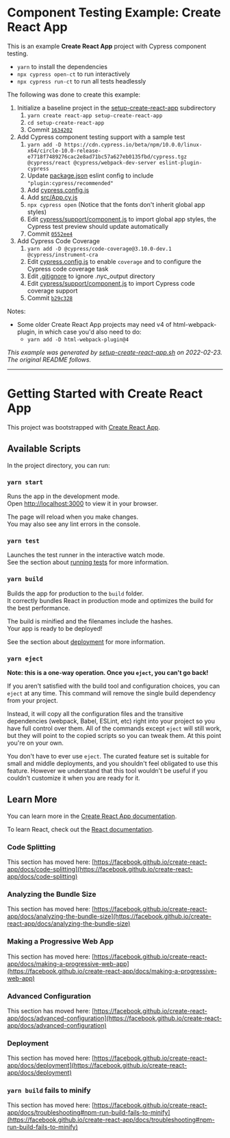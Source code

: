 # Component Testing Example: Create React App

This is an example **Create React App** project with Cypress component testing.

- `yarn` to install the dependencies
- `npx cypress open-ct` to run interactively
- `npx cypress run-ct` to run all tests headlessly

The following was done to create this example:

1. Initialize a baseline project in the [setup-create-react-app](.) subdirectory
   1. `yarn create react-app setup-create-react-app`
   2. `cd setup-create-react-app`
   3. Commit [`1634202`](https://github.com/cypress-io/cypress-component-testing-examples/commit/163420292d33b1759f322d7f5a9c369aa9817b05)
2. Add Cypress component testing support with a sample test
   1. `yarn add -D https://cdn.cypress.io/beta/npm/10.0.0/linux-x64/circle-10.0-release-e7718f7489276cac2e8ad71bc57a627eb0135fbd/cypress.tgz @cypress/react @cypress/webpack-dev-server eslint-plugin-cypress`
   2. Update [package.json](package.json) eslint config to include `"plugin:cypress/recommended"`
   3. Add [cypress.config.js](cypress.config.js)
   5. Add [src/App.cy.js](src/App.cy.js)
   6. `npx cypress open` (Notice that the fonts don't inherit global app styles)
   7. Edit [cypress/support/component.js](cypress/support/component.js) to import global app styles, the Cypress test preview should update automatically
   8. Commit [`0552ee4`](https://github.com/cypress-io/cypress-component-testing-examples/commit/0552ee4c5ccbc3a8ec6f42dab939f7d859eff1f8)
3. Add Cypress Code Coverage
   1. `yarn add -D @cypress/code-coverage@3.10.0-dev.1 @cypress/instrument-cra`
   2. Edit [cypress.config.js](cypress.config.js) to enable `coverage` and to configure the Cypress code coverage task
   3. Edit [.gitignore](.gitignore) to ignore .nyc_output directory
   4. Edit [cypress/support/component.js](cypress/support/component.js) to import Cypress code coverage support
   5. Commit [`b29c328`](https://github.com/cypress-io/cypress-component-testing-examples/commit/b29c32899262cd7443bd0a42da9532797f03402a)

Notes:

- Some older Create React App projects may need v4 of html-webpack-plugin, in which case you'd also need to do:
  - `yarn add -D html-webpack-plugin@4`

_This example was generated by [setup-create-react-app.sh](https://github.com/cypress-io/cypress-component-testing-examples/blob/main/scripts/setup-create-react-app.sh) on 2022-02-23. The original README follows._

---

# Getting Started with Create React App

This project was bootstrapped with [Create React App](https://github.com/facebook/create-react-app).

## Available Scripts

In the project directory, you can run:

### `yarn start`

Runs the app in the development mode.\
Open [http://localhost:3000](http://localhost:3000) to view it in your browser.

The page will reload when you make changes.\
You may also see any lint errors in the console.

### `yarn test`

Launches the test runner in the interactive watch mode.\
See the section about [running tests](https://facebook.github.io/create-react-app/docs/running-tests) for more information.

### `yarn build`

Builds the app for production to the `build` folder.\
It correctly bundles React in production mode and optimizes the build for the best performance.

The build is minified and the filenames include the hashes.\
Your app is ready to be deployed!

See the section about [deployment](https://facebook.github.io/create-react-app/docs/deployment) for more information.

### `yarn eject`

**Note: this is a one-way operation. Once you `eject`, you can't go back!**

If you aren't satisfied with the build tool and configuration choices, you can `eject` at any time. This command will remove the single build dependency from your project.

Instead, it will copy all the configuration files and the transitive dependencies (webpack, Babel, ESLint, etc) right into your project so you have full control over them. All of the commands except `eject` will still work, but they will point to the copied scripts so you can tweak them. At this point you're on your own.

You don't have to ever use `eject`. The curated feature set is suitable for small and middle deployments, and you shouldn't feel obligated to use this feature. However we understand that this tool wouldn't be useful if you couldn't customize it when you are ready for it.

## Learn More

You can learn more in the [Create React App documentation](https://facebook.github.io/create-react-app/docs/getting-started).

To learn React, check out the [React documentation](https://reactjs.org/).

### Code Splitting

This section has moved here: [https://facebook.github.io/create-react-app/docs/code-splitting](https://facebook.github.io/create-react-app/docs/code-splitting)

### Analyzing the Bundle Size

This section has moved here: [https://facebook.github.io/create-react-app/docs/analyzing-the-bundle-size](https://facebook.github.io/create-react-app/docs/analyzing-the-bundle-size)

### Making a Progressive Web App

This section has moved here: [https://facebook.github.io/create-react-app/docs/making-a-progressive-web-app](https://facebook.github.io/create-react-app/docs/making-a-progressive-web-app)

### Advanced Configuration

This section has moved here: [https://facebook.github.io/create-react-app/docs/advanced-configuration](https://facebook.github.io/create-react-app/docs/advanced-configuration)

### Deployment

This section has moved here: [https://facebook.github.io/create-react-app/docs/deployment](https://facebook.github.io/create-react-app/docs/deployment)

### `yarn build` fails to minify

This section has moved here: [https://facebook.github.io/create-react-app/docs/troubleshooting#npm-run-build-fails-to-minify](https://facebook.github.io/create-react-app/docs/troubleshooting#npm-run-build-fails-to-minify)
